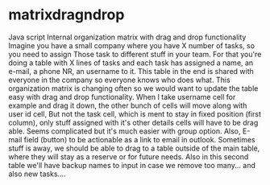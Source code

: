 # matrixdragndrop
Java script
Internal organization matrix with drag and drop functionality Imagine you have a small company where you have X number of tasks, so you need to assign Those task to different stuff in your team. For that you're doing a table with X lines of tasks and each task has assigned a name, an e-mail, a phone NR, an username to it. This table in the end is shared with everyone in the company so everyone knows who does what. This organization matrix is changing often so we would want to update the table easy with drag and drop functionality. When I take username cell for example and drag it down, the other bunch of cells will move along with user id cell, But not the task cell, which is ment to stay in fixed position (first column), only stuff assigned with it's other details cells will have to be drag able. Seems complicated but it's much easier with group option. Also, E-mail field (button) to be actionable as a link to email in outlook. Sometimes stuff is away, we should be able to drag to a table outside of the main table, where they will stay as a reserve or for future needs. Also in this second table we'll have backup names to input in case we remove too many... and also new tasks....
